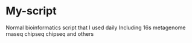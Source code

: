 # My-script
Normal bioinformatics script  that I used daily
Including 16s metagenome rnaseq chipseq chipseq and others
